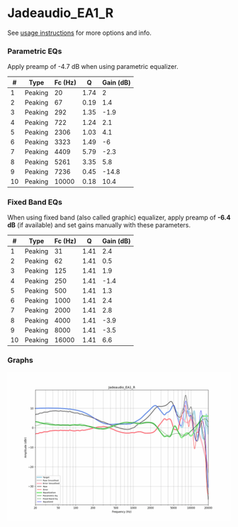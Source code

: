 # Jadeaudio_EA1_R
See [usage instructions](https://github.com/jaakkopasanen/AutoEq#usage) for more options and info.

### Parametric EQs
Apply preamp of -4.7 dB when using parametric equalizer.

|   # | Type    |   Fc (Hz) |    Q |   Gain (dB) |
|-----|---------|-----------|------|-------------|
|   1 | Peaking |        20 | 1.74 |         2   |
|   2 | Peaking |        67 | 0.19 |         1.4 |
|   3 | Peaking |       292 | 1.35 |        -1.9 |
|   4 | Peaking |       722 | 1.24 |         2.1 |
|   5 | Peaking |      2306 | 1.03 |         4.1 |
|   6 | Peaking |      3323 | 1.49 |        -6   |
|   7 | Peaking |      4409 | 5.79 |        -2.3 |
|   8 | Peaking |      5261 | 3.35 |         5.8 |
|   9 | Peaking |      7236 | 0.45 |       -14.8 |
|  10 | Peaking |     10000 | 0.18 |        10.4 |

### Fixed Band EQs
When using fixed band (also called graphic) equalizer, apply preamp of **-6.4 dB** (if available) and set gains manually with these parameters.

|   # | Type    |   Fc (Hz) |    Q |   Gain (dB) |
|-----|---------|-----------|------|-------------|
|   1 | Peaking |        31 | 1.41 |         2.4 |
|   2 | Peaking |        62 | 1.41 |         0.5 |
|   3 | Peaking |       125 | 1.41 |         1.9 |
|   4 | Peaking |       250 | 1.41 |        -1.4 |
|   5 | Peaking |       500 | 1.41 |         1.3 |
|   6 | Peaking |      1000 | 1.41 |         2.4 |
|   7 | Peaking |      2000 | 1.41 |         2.8 |
|   8 | Peaking |      4000 | 1.41 |        -3.9 |
|   9 | Peaking |      8000 | 1.41 |        -3.5 |
|  10 | Peaking |     16000 | 1.41 |         6.6 |

### Graphs
![](./Jadeaudio_EA1_R.png)
